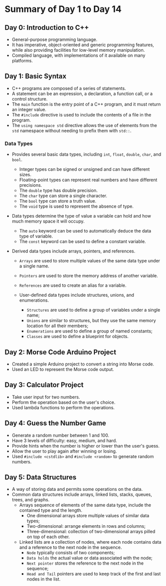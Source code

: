# Summary of Day 1 to Day 14

## Day 0: Introduction to C++

* General-purpose programming language.
* It has imperative, object-oriented and generic programming features, while also providing facilities for low-level memory manipulation.
* Compiled language, with implementations of it available on many platforms.

## Day 1: Basic Syntax

* C++ programs are composed of a series of statements.
* A statement can be an expression, a declaration, a function call, or a control structure.
* The `main` function is the entry point of a C++ program, and it must return an integer value.
* The `#include` directive is used to include the contents of a file in the program.
* The `using namespace std` directive allows the use of elements from the `std` namespace without needing to prefix them with `std::`.

### Data Types

* Provides several basic data types, including `int`, `float`, `double`, `char`, and `bool`.
  * Integer types can be signed or unsigned and can have different sizes.
  * Floating-point types can represent real numbers and have different precisions.
  * The `double` type has double precision.
  * The `char` type can store a single character.
  * The `bool` type can store a truth value.
  * The `void` type is used to represent the absence of type.
  
* Data types determine the type of value a variable can hold and how much memory space it will occupy.
  * The `auto` keyword can be used to automatically deduce the data type of variable.
  * The `const` keyword can be used to define a constant variable.
  
* Derived data types include arrays, pointers, and references.
  * `Arrays` are used to store multiple values of the same data type under a single name.
  * `Pointers` are used to store the memory address of another variable.
  * `References` are used to create an alias for a variable.
  
  * User-defined data types include structures, unions, and enumerations.
    * `Structures` are used to define a group of variables under a single name;
    * `Unions` are similar to structures, but they use the same memory location for all their members;
    * `Enumerations` are used to define a group of named constants;
    * `Classes` are used to define a blueprint for objects.

## Day 2: Morse Code Arduino Project

* Created a simple Arduino project to convert a string into Morse code.
* Used an LED to represent the Morse code output.

## Day 3: Calculator Project

* Take user input for two numbers.
* Perform the operation based on the user's choice.
* Used lambda functions to perform the operations.

## Day 4: Guess the Number Game

* Generate a random number between 1 and 100.
* Have 3 levels of difficulty: easy, medium, and hard.
* Provide hints when the number is higher or lower than the user's guess.
* Allow the user to play again after winning or losing.
* Used `#include <cstdlib>` and `#include <random>` to generate random numbers.

## Day 5: Data Structures

* A way of storing data and permits some operations on the data.
* Common data structures include arrays, linked lists, stacks, queues, trees, and graphs.
  * Arrays sequence of elements of the same data type, include the contained type and the length.
    * One dimensional arrays store multiple values of similar data types;
    * Two-dimensional: arrange elements in rows and columns;
    * Three-dimensional: collection of two-dimensional arrays pilled on top of each other.
  * Linked lists are a collection of nodes, where each node contains data and a reference to the next node in the sequence.
    * `Node` typically consists of two components;
    * `Data holds` the actual value or data associated with the node;
    * `Next pointer` stores the reference to the next node in the sequence;
    * `Head and Tail` pointers are used to keep track of the first and last nodes in the list.